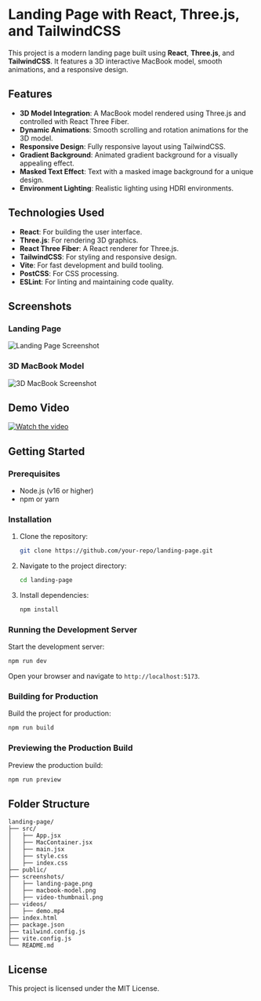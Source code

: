 # Landing Page with React, Three.js, and TailwindCSS

This project is a modern landing page built using **React**, **Three.js**, and **TailwindCSS**. It features a 3D interactive MacBook model, smooth animations, and a responsive design.

## Features

- **3D Model Integration**: A MacBook model rendered using Three.js and controlled with React Three Fiber.
- **Dynamic Animations**: Smooth scrolling and rotation animations for the 3D model.
- **Responsive Design**: Fully responsive layout using TailwindCSS.
- **Gradient Background**: Animated gradient background for a visually appealing effect.
- **Masked Text Effect**: Text with a masked image background for a unique design.
- **Environment Lighting**: Realistic lighting using HDRI environments.

## Technologies Used

- **React**: For building the user interface.
- **Three.js**: For rendering 3D graphics.
- **React Three Fiber**: A React renderer for Three.js.
- **TailwindCSS**: For styling and responsive design.
- **Vite**: For fast development and build tooling.
- **PostCSS**: For CSS processing.
- **ESLint**: For linting and maintaining code quality.

## Screenshots

### Landing Page
![Landing Page Screenshot](![Image](https://github.com/user-attachments/assets/029b5c92-de5c-41a4-9a7a-6e2a6cfa211d))

### 3D MacBook Model
![3D MacBook Screenshot](![Image](https://github.com/user-attachments/assets/029b5c92-de5c-41a4-9a7a-6e2a6cfa211d))

## Demo Video

[![Watch the video](![Image](https://github.com/user-attachments/assets/029b5c92-de5c-41a4-9a7a-6e2a6cfa211d))](../public/sample.mp4)

## Getting Started

### Prerequisites

- Node.js (v16 or higher)
- npm or yarn

### Installation

1. Clone the repository:
   ```bash
   git clone https://github.com/your-repo/landing-page.git
   ```
2. Navigate to the project directory:
   ```bash
   cd landing-page
   ```
3. Install dependencies:
   ```bash
   npm install
   ```

### Running the Development Server

Start the development server:
```bash
npm run dev
```
Open your browser and navigate to `http://localhost:5173`.

### Building for Production

Build the project for production:
```bash
npm run build
```

### Previewing the Production Build

Preview the production build:
```bash
npm run preview
```

## Folder Structure

```
landing-page/
├── src/
│   ├── App.jsx
│   ├── MacContainer.jsx
│   ├── main.jsx
│   ├── style.css
│   ├── index.css
├── public/
├── screenshots/
│   ├── landing-page.png
│   ├── macbook-model.png
│   ├── video-thumbnail.png
├── videos/
│   ├── demo.mp4
├── index.html
├── package.json
├── tailwind.config.js
├── vite.config.js
└── README.md
```

## License

This project is licensed under the MIT License.
